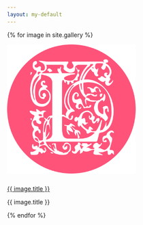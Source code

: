 ```yaml
---
layout: my-default
---
```




<div class="container">


{% for image in site.gallery %}
        <div class="fixed" id="featured">
            <a href="{{ image.image_path }}"><img class="center" src="/assets/png/initial.png" style="width: 60%; padding-bottom: 10px;"></a>
            <div class="border"></div>
            <p class="code"><a href="{{ image.image_path }}">{{ image.title }}</a></p>
            <p class="code">{{ image.title }}</p>
        </div>

{% endfor %}

</div>
<!--

<br /><br /><br />



{% for image in site.images %}


<h3><a style="font-size:1.2em" href={{ image.url }} title={{ image.tile }}>※ {{ image.title }}</a></h3>
<p>{{ image.description }}</p>
<br />

{% endfor %}

-->
